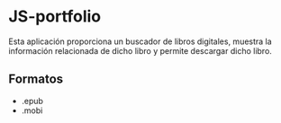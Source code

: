 # JS-portfolio
Esta aplicación proporciona un buscador de libros digitales, muestra la información relacionada de dicho libro y permite descargar dicho libro.

## Formatos
  - .epub
  - .mobi

